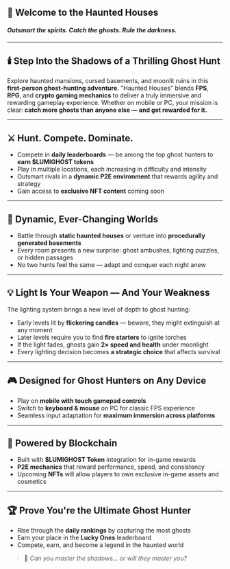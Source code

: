 ## 👻 Welcome to the Haunted Houses  
#### *Outsmart the spirits. Catch the ghosts. Rule the darkness.*

---

## 🕯️ Step Into the Shadows of a Thrilling Ghost Hunt

Explore haunted mansions, cursed basements, and moonlit ruins in this **first-person ghost-hunting adventure**. "Haunted Houses" blends **FPS**, **RPG**, and **crypto gaming mechanics** to deliver a truly immersive and rewarding gameplay experience. Whether on mobile or PC, your mission is clear: **catch more ghosts than anyone else — and get rewarded for it.**

---

## ⚔️ Hunt. Compete. Dominate.

- Compete in **daily leaderboards** — be among the top ghost hunters to **earn $LUMIGHOST tokens**  
- Play in multiple locations, each increasing in difficulty and intensity  
- Outsmart rivals in a **dynamic P2E environment** that rewards agility and strategy  
- Gain access to **exclusive NFT content** coming soon  

---

## 🧱 Dynamic, Ever-Changing Worlds

- Battle through **static haunted houses** or venture into **procedurally generated basements**  
- Every room presents a new surprise: ghost ambushes, lighting puzzles, or hidden passages  
- No two hunts feel the same — adapt and conquer each night anew  

---

## 💡 Light Is Your Weapon — And Your Weakness

The lighting system brings a new level of depth to ghost hunting:

- Early levels lit by **flickering candles** — beware, they might extinguish at any moment  
- Later levels require you to find **fire starters** to ignite torches  
- If the light fades, ghosts gain **2× speed and health** under moonlight  
- Every lighting decision becomes **a strategic choice** that affects survival  

---

## 🎮 Designed for Ghost Hunters on Any Device

- Play on **mobile with touch gamepad controls**  
- Switch to **keyboard & mouse** on PC for classic FPS experience  
- Seamless input adaptation for **maximum immersion across platforms**

---

## 🔗 Powered by Blockchain

- Built with **$LUMIGHOST Token** integration for in-game rewards  
- **P2E mechanics** that reward performance, speed, and consistency  
- Upcoming **NFTs** will allow players to own exclusive in-game assets and cosmetics  

---

## 🏆 Prove You're the Ultimate Ghost Hunter

- Rise through the **daily rankings** by capturing the most ghosts  
- Earn your place in the **Lucky Ones** leaderboard  
- Compete, earn, and become a legend in the haunted world  

> 👻 *Can you master the shadows... or will they master you?*

